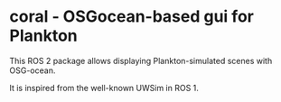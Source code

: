 # coral - OSGocean-based gui for Plankton

This ROS 2 package allows displaying Plankton-simulated scenes with OSG-ocean.

It is inspired from the well-known UWSim in ROS 1.

